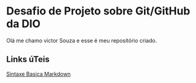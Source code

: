 #  Desafio de Projeto sobre Git/GitHub da DIO
Olá me chamo victor Souza e esse é meu repositório criado.

## Links úTeis
[Sintaxe Basica Markdown](https://www.markdownguide.org/basic-syntax/)
